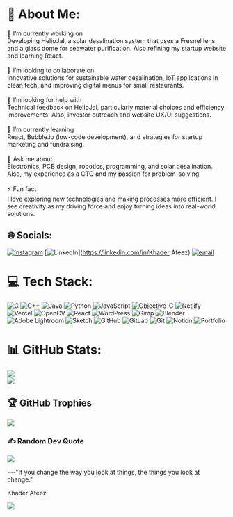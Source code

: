 # 💫 About Me:
🔭 I’m currently working on<br>Developing HelioJal, a solar desalination system that uses a Fresnel lens and a glass dome for seawater purification. Also refining my startup website and learning React.<br><br>👥 I’m looking to collaborate on<br>Innovative solutions for sustainable water desalination, IoT applications in clean tech, and improving digital menus for small restaurants.<br><br>🤝 I’m looking for help with<br>Technical feedback on HelioJal, particularly material choices and efficiency improvements. Also, investor outreach and website UX/UI suggestions.<br><br>🌱 I’m currently learning<br>React, Bubble.io (low-code development), and strategies for startup marketing and fundraising.<br><br>💬 Ask me about<br>Electronics, PCB design, robotics, programming, and solar desalination. Also, my experience as a CTO and my passion for problem-solving.<br><br>⚡ Fun fact<br>I love exploring new technologies and making processes more efficient. I see creativity as my driving force and enjoy turning ideas into real-world solutions.


## 🌐 Socials:
[![Instagram](https://img.shields.io/badge/Instagram-%23E4405F.svg?logo=Instagram&logoColor=white)](https://instagram.com/afeezappi393) [![LinkedIn](https://img.shields.io/badge/LinkedIn-%230077B5.svg?logo=linkedin&logoColor=white)](https://linkedin.com/in/Khader Afeez) [![email](https://img.shields.io/badge/Email-D14836?logo=gmail&logoColor=white)](mailto:khaderafeez16@gmail.com) 

# 💻 Tech Stack:
![C](https://img.shields.io/badge/c-%2300599C.svg?style=for-the-badge&logo=c&logoColor=white) ![C++](https://img.shields.io/badge/c++-%2300599C.svg?style=for-the-badge&logo=c%2B%2B&logoColor=white) ![Java](https://img.shields.io/badge/java-%23ED8B00.svg?style=for-the-badge&logo=openjdk&logoColor=white) ![Python](https://img.shields.io/badge/python-3670A0?style=for-the-badge&logo=python&logoColor=ffdd54) ![JavaScript](https://img.shields.io/badge/javascript-%23323330.svg?style=for-the-badge&logo=javascript&logoColor=%23F7DF1E) ![Objective-C](https://img.shields.io/badge/OBJECTIVE--C-%233A95E3.svg?style=for-the-badge&logo=apple&logoColor=white) ![Netlify](https://img.shields.io/badge/netlify-%23000000.svg?style=for-the-badge&logo=netlify&logoColor=#00C7B7) ![Vercel](https://img.shields.io/badge/vercel-%23000000.svg?style=for-the-badge&logo=vercel&logoColor=white) ![OpenCV](https://img.shields.io/badge/opencv-%23white.svg?style=for-the-badge&logo=opencv&logoColor=white) ![React](https://img.shields.io/badge/react-%2320232a.svg?style=for-the-badge&logo=react&logoColor=%2361DAFB) ![WordPress](https://img.shields.io/badge/WordPress-%23117AC9.svg?style=for-the-badge&logo=WordPress&logoColor=white) ![Gimp](https://img.shields.io/badge/Gimp-657D8B?style=for-the-badge&logo=gimp&logoColor=FFFFFF) ![Blender](https://img.shields.io/badge/blender-%23F5792A.svg?style=for-the-badge&logo=blender&logoColor=white) ![Adobe Lightroom](https://img.shields.io/badge/Adobe%20Lightroom-31A8FF.svg?style=for-the-badge&logo=Adobe%20Lightroom&logoColor=white) ![Sketch](https://img.shields.io/badge/Sketch-FFB387?style=for-the-badge&logo=sketch&logoColor=black) ![GitHub](https://img.shields.io/badge/github-%23121011.svg?style=for-the-badge&logo=github&logoColor=white) ![GitLab](https://img.shields.io/badge/gitlab-%23181717.svg?style=for-the-badge&logo=gitlab&logoColor=white) ![Git](https://img.shields.io/badge/git-%23F05033.svg?style=for-the-badge&logo=git&logoColor=white) ![Notion](https://img.shields.io/badge/Notion-%23000000.svg?style=for-the-badge&logo=notion&logoColor=white) ![Portfolio](https://img.shields.io/badge/Portfolio-%23000000.svg?style=for-the-badge&logo=firefox&logoColor=#FF7139)
# 📊 GitHub Stats:

![](https://github-readme-streak-stats.herokuapp.com/?user=khaderafeez&theme=dark&hide_border=false)<br/>
![](https://github-readme-stats.vercel.app/api/top-langs/?username=khaderafeez&theme=dark&hide_border=false&include_all_commits=false&count_private=false&layout=compact)

## 🏆 GitHub Trophies
![](https://github-profile-trophy.vercel.app/?username=khaderafeez&theme=radical&no-frame=false&no-bg=true&margin-w=4)

### ✍️ Random Dev Quote
![](https://quotes-github-readme.vercel.app/api?type=horizontal&theme=radical)

---"If you change the way you look at things, the things you look at change."

Khader Afeez

[![](https://visitcount.itsvg.in/api?id=khaderafeez&icon=0&color=0)](https://visitcount.itsvg.in)

<!-- Proudly created with GPRM ( https://gprm.itsvg.in ) -->
